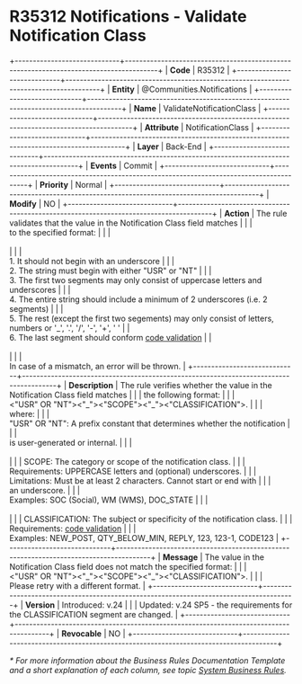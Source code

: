 ﻿---
erp.type: business-rule
erp.entity: Communities.Notifications
---

# R35312 Notifications - Validate Notification Class
+-----------------------------+---------------------------------------------------------------------------------------+
| **Code**                    | R35312                                                                                |
+-----------------------------+---------------------------------------------------------------------------------------+
| **Entity**                  | @Communities.Notifications                                                            |
+-----------------------------+---------------------------------------------------------------------------------------+
| **Name**                    | ValidateNotificationClass                                                             |
+-----------------------------+---------------------------------------------------------------------------------------+
| **Attribute**               | NotificationClass                                                                     | 
+-----------------------------+---------------------------------------------------------------------------------------+
| **Layer**                   | Back-End                                                                              |
+-----------------------------+---------------------------------------------------------------------------------------+
| **Events**                  | Commit                                                                                |
+-----------------------------+---------------------------------------------------------------------------------------+
| **Priority**                | Normal                                                                                |
+-----------------------------+---------------------------------------------------------------------------------------+
| **Modify**                  | NO                                                                                    |
+-----------------------------+---------------------------------------------------------------------------------------+
| **Action**                  | The rule validates that the value in the Notification Class field matches             |
|                             | <br/>to the specified format:                                                         |
|                             | <br/><br/>                                                                            |
|                             | <br/>1. It should not begin with an underscore                                        |
|                             | <br/>2. The string must begin with either "USR" or "NT"                               |
|                             | <br/>3. The first two segments may only consist of uppercase letters and underscores  |
|                             | <br/>4. The entire string should include a minimum of 2 underscores (i.e. 2 segments) |
|                             | <br/>5. The rest (except the first two segements) may only consist of letters, numbers or '_', '.', '/', '-', '+', ' ' 
|                             | <br/>6. The last segment should conform [code validation](../reference/common-business-rules/code-validation.md) 
|                             | <br/><br/>                                                                            |
|                             | <br/>In case of a mismatch, an error will be thrown.                                  |
+-----------------------------+---------------------------------------------------------------------------------------+
| **Description**             | Тhe rule verifies whether the value in the Notification Class field matches           |
|                             | the following format:                                                                 |
|                             | <br/><"USR" OR "NT"><"\_"><\"SCOPE"><"\_"><\"CLASSIFICATION">.                        |
|                             | <br/>where:                                                                           |
|                             | <br/>"USR" OR "NT": A prefix constant that determines whether the notification        | 
|                             | <br/>is user-generated or internal.                                                   |
|                             | <br><br>                                                                              |
|                             | SCOPE: The category or scope of the notification class.                               |
|                             | <br/>Requirements: UPPERCASE letters and (optional) underscores.                      |
|                             | <br/>Limitations: Must be at least 2 characters. Cannot start or end with             |
|                             | <br/>an underscore.                                                                   |
|                             | <br/>Examples: SOC (Social), WM (WMS), DOC_STATE                                      |
|                             | <br><br>                                                                              |
|                             | CLASSIFICATION: The subject or specificity of the notification class.                 |
|                             | <br/>Requirements: [code validation](../reference/common-business-rules/code-validation.md) |
|                             | <br/>Examples: NEW_POST, QTY_BELOW_MIN, REPLY, 123, 123-1, CODE123                    |
+-----------------------------+---------------------------------------------------------------------------------------+
| **Message**                 | The value in the Notification Class field does not match the specified format:        |
|                             | <br/><"USR" OR "NT"><"\_"><\"SCOPE"><"\_"><\"CLASSIFICATION">.                        |
|                             | <br/>Please retry with a different format.                                            |
+-----------------------------+---------------------------------------------------------------------------------------+
| **Version**                 | Introduced: v.24                                                                      |
|                             | Updated: v.24 SP5 - the requirements for the CLASSIFICATION segment are changed.      |
+-----------------------------+---------------------------------------------------------------------------------------+
| **Revocable**               | NO                                                                                    |
+-----------------------------+---------------------------------------------------------------------------------------+

*\* For more information about the Business Rules Documentation Template and a short explanation of each column, see
topic [System Business Rules](../templates/template-description-system-business-rules.md).*
